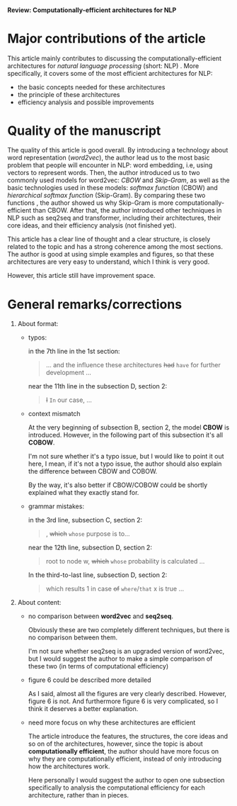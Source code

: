#### Review: Computationally-efficient architectures for NLP

# Major contributions of the article

This article mainly contributes to discussing the computationally-efficient architectures for *natural language processing* (short: NLP) . More specifically, it covers some of the most efficient architectures for NLP: 

- the basic concepts needed for these architectures
- the principle of these architectures
- efficiency analysis and possible improvements



# Quality of the manuscript

  The quality of this article is good overall. By introducing a technology about word representation (*word2vec*), the author lead us to the most basic problem that people will encounter in NLP: word embedding, i.e, using vectors to represent words. Then, the author introduced us to two commonly used models for word2vec: *CBOW* and *Skip-Gram*, as well as the basic technologies used in these models: *softmax function* (CBOW) and *hierarchical softmax function* (Skip-Gram). By comparing these two functions , the author showed us why Skip-Gram is more computationally-efficient than CBOW.  After that, the author introduced other techniques in NLP such as seq2seq and transformer, including their architectures, their core ideas, and their efficiency analysis (not finished yet).

  This article has a clear line of thought and a clear structure, is closely related to the topic and has a strong coherence among the most sections. The author is good at using simple examples and figures, so that these architectures are very easy to understand, which I think is very good.

  However, this article still have improvement space.

# General remarks/corrections

1. About format:

   - typos:

     in the 7th line in the 1st section:

     > ... and the influence these architectures ~~had~~ `have` for further development ...

     near the 11th line in the subsection D, section 2:

     >  ~~I~~ `In` our case, ...

   - context mismatch

     At the very beginning of subsection B, section 2, the model **CBOW** is introduced. However, in the following part of this subsection it's all **COBOW**.

     I'm not sure whether it's a typo issue, but I would like to point it out here, I mean, if it's not a typo issue, the author should also explain the difference between CBOW and COBOW.

     By the way, it's also better if CBOW/COBOW could be shortly explained what they exactly stand for.

   - grammar mistakes:

     in the 3rd line, subsection C, section 2:

     > , ~~which~~ `whose` purpose is to...

     near the 12th line, subsection D, section 2:

     > root to node w, ~~which~~ `whose` probability is calculated ...

     In the third-to-last line, subsection D, section 2:

     > which results 1 in case ~~of~~ `where`/`that` x is true ...

2. About content:

   - no comparison between **word2vec** and **seq2seq**.

     Obviously these are two completely different techniques, but there is no comparison between them.

     I'm not sure whether seq2seq is an upgraded version of word2vec, but I would suggest the author to make a simple comparison of these two (in terms of computational efficiency)

   - figure 6 could be described more detailed

     As I said, almost all the figures are very clearly described. However, figure 6 is not. And furthermore figure 6 is very complicated, so I think it deserves a better explanation.

   - need more focus on why these architectures are efficient
     
     The article introduce the features, the structures, the core ideas and so on of the architectures, however,  since the topic is about **computationally efficient**, the author should have more focus on why they are computationally efficient, instead of only introducing how the architectures work.
     
     Here personally I would suggest the author to open one subsection specifically to analysis the computational efficiency for each architecture, rather than in pieces.